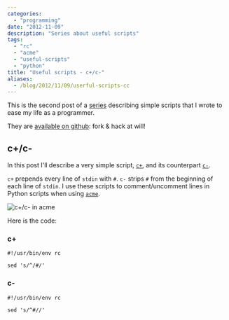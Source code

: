 ```yaml
---
categories:
  - "programming"
date: "2012-11-09"
description: "Series about useful scripts"
tags:
  - "rc"
  - "acme"
  - "useful-scripts"
  - "python"
title: "Useful scripts - c+/c-"
aliases:
  - /blog/2012/11/09/userful-scripts-cc
---
```


This is the second post of a [series][1] describing simple scripts that I wrote
to ease my life as a programmer.

They are [available on github][3]: fork & hack at will!

## c+/c-

In this post I'll describe a very simple script, [`c+`][4], and its counterpart
[`c-`][5].

`c+` prepends every line of `stdin` with `#`. `c-` strips `#` from the
beginning of each line of `stdin`. I use these scripts to comment/uncomment
lines in Python scripts when using [`acme`][2].

![c+/c- in acme][7]

Here is the code:

### c+

    #!/usr/bin/env rc

    sed 's/^/#/'

### c-

    #!/usr/bin/env rc

    sed 's/^#//'

 [1]: /blog/tag/useful-scripts/
 [2]: http://acme.cat-v.org/
 [3]: https://github.com/lbolla/cmd
 [4]: https://github.com/lbolla/cmd/blob/master/c%2B
 [5]: https://github.com/lbolla/cmd/blob/master/c-
 [7]: /blog/img/cc_acme.png
